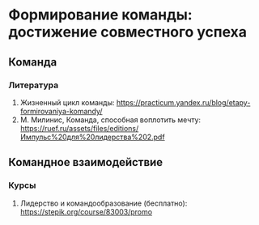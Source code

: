 # Формирование команды: достижение совместного успеха

## Команда

### Литература
1. Жизненный цикл команды: https://practicum.yandex.ru/blog/etapy-formirovaniya-komandy/
2. М. Милинис, Команда, способная воплотить мечту: https://ruef.ru/assets/files/editions/Импульс%20для%20лидерства%202.pdf

## Командное взаимодействие

### Курсы
1. Лидерство и командообразование (бесплатно): https://stepik.org/course/83003/promo
